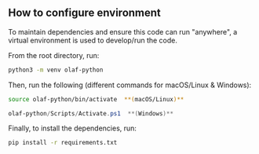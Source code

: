 ## How to configure environment

To maintain dependencies and ensure this code can run "anywhere", a virtual environment is used to develop/run the code.

From the root directory, run:
```bash
python3 -m venv olaf-python
```

Then, run the following (different commands for macOS/Linux & Windows):
```bash
source olaf-python/bin/activate  **(macOS/Linux)**
```
```powershell
olaf-python/Scripts/Activate.ps1  **(Windows)**
```

Finally, to install the dependencies, run:
```bash
pip install -r requirements.txt
```